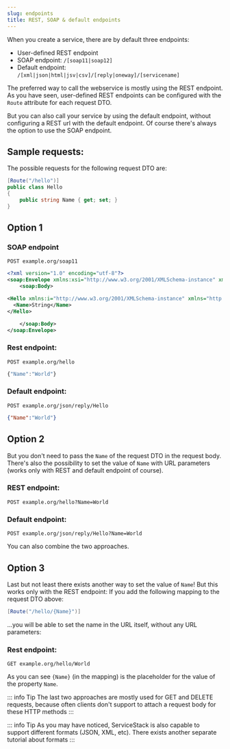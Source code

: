 ```yaml
---
slug: endpoints
title: REST, SOAP & default endpoints
---
```


When you create a service, there are by default three endpoints:

- User-defined REST endpoint
- SOAP endpoint: `/[soap11|soap12]`
- Default endpoint: `/[xml|json|html|jsv|csv]/[reply|oneway]/[servicename]`

The preferred way to call the webservice is mostly using the REST endpoint. As you have seen, user-defined REST endpoints can be configured with the `Route` attribute for each request DTO.

But you can also call your service by using the default endpoint, without configuring a REST url with the default endpoint.
Of course there's always the option to use the SOAP endpoint.

## Sample requests:

The possible requests for the following request DTO are:

```csharp
[Route("/hello")]
public class Hello
{
    public string Name { get; set; }
}
```

## Option 1

### SOAP endpoint

```
POST example.org/soap11
```

```xml
<?xml version="1.0" encoding="utf-8"?>
<soap:Envelope xmlns:xsi="http://www.w3.org/2001/XMLSchema-instance" xmlns:xsd="http://www.w3.org/2001/XMLSchema" xmlns:soap="http://schemas.xmlsoap.org/soap/envelope/">
    <soap:Body>

<Hello xmlns:i="http://www.w3.org/2001/XMLSchema-instance" xmlns="http://schemas.servicestack.net/types">
  <Name>String</Name>
</Hello>

    </soap:Body>
</soap:Envelope>
```

### Rest endpoint:

```
POST example.org/hello
```

```js
{"Name":"World"}
```

### Default endpoint:

```
POST example.org/json/reply/Hello
```

```json
{"Name":"World"}
```


## Option 2

But you don't need to pass the `Name` of the request DTO in the request body. There's also the possibility to set the value of `Name` with URL parameters (works only with REST and default endpoint of course).

### REST endpoint:

```
POST example.org/hello?Name=World
```

### Default endpoint:

```
POST example.org/json/reply/Hello?Name=World
```

You can also combine the two approaches. 


## Option 3

Last but not least there exists another way to set the value of `Name`! But this works only with the REST endpoint:
If you add the following mapping to the request DTO above:

```csharp
[Route("/hello/{Name}")]
```

...you will be able to set the name in the URL itself, without any URL parameters:

### Rest endpoint:

```
GET example.org/hello/World
```

As you can see `{Name}` (in the mapping) is the placeholder for the value of the property `Name`.

::: info Tip
The last two approaches are mostly used for GET and DELETE requests, because often clients don't support to attach a request body for these HTTP methods
:::

::: info Tip
As you may have noticed, ServiceStack is also capable to support different formats (JSON, XML, etc). There exists another separate tutorial about formats
:::